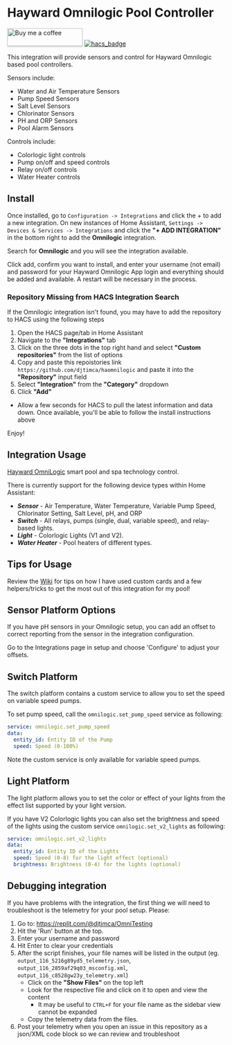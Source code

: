 # Hayward Omnilogic Pool Controller

<a target="_blank" href="https://www.buymeacoffee.com/djtimca"><img src="https://www.buymeacoffee.com/assets/img/custom_images/orange_img.png" alt="Buy me a coffee" style="height: 41px !important;width: 174px !important;box-shadow: 0px 3px 2px 0px rgba(190, 190, 190, 0.5) !important;-webkit-box-shadow: 0px 3px 2px 0px rgba(190, 190, 190, 0.5) !important;"></a> [![hacs_badge](https://img.shields.io/badge/HACS-Custom-41BDF5.svg?style=for-the-badge)](https://github.com/hacs/integration)

This integration will provide sensors and control for Hayward Omnilogic based pool
controllers.

Sensors include:
- Water and Air Temperature Sensors
- Pump Speed Sensors
- Salt Level Sensors
- Chlorinator Sensors
- PH and ORP Sensors
- Pool Alarm Sensors

Controls include:
- Colorlogic light controls
- Pump on/off and speed controls
- Relay on/off controls
- Water Heater controls

## Install

Once installed, go to `Configuration -> Integrations` and click the + to add a new integration. On new instances of Home Assistant, `Settings -> Devices & Services -> Integrations` and click the **"+ ADD INTEGRATION"** in the bottom right to add the **Omnilogic** integration.

Search for **Omnilogic** and you will see the integration available.

Click add, confirm you want to install, and enter your username (not email) and password
for your Hayward Omnilogic App login and everything should be added and available. A restart will be necessary in the process.

### Repository Missing from HACS Integration Search
If the Omnilogic integration isn't found, you may have to add the repository to HACS using the following steps
1. Open the HACS page/tab in Home Assistant
2. Navigate to the **"Integrations"** tab
3. Click on the three dots in the top right hand and select **"Custom repositories"** from the list of options
4. Copy and paste this repoistories link `https://github.com/djtimca/haomnilogic` and paste it into the **"Repository"** input field
5. Select **"Integration"** from the **"Category"** dropdown
6. Click **"Add"**
- Allow a few seconds for HACS to pull the latest information and data down. Once available, you'll be able to follow the install instructions above

Enjoy!

## Integration Usage

[Hayward OmniLogic](https://www.hayward-pool.com/shop/en/pools/omnilogic-i-auomni--1) smart pool and spa technology control.

There is currently support for the following device types within Home Assistant:

- ***Sensor*** - Air Temperature, Water Temperature, Variable Pump Speed, Chlorinator Setting, Salt Level, pH, and ORP
- ***Switch*** - All relays, pumps (single, dual, variable speed), and relay-based lights.
- ***Light*** - Colorlogic Lights (V1 and V2).
- ***Water Heater*** - Pool heaters of different types.

## Tips for Usage

Review the [Wiki](https://github.com/djtimca/haomnilogic/wiki) for tips on how I have used custom cards and a few helpers/tricks to get the most out of this integration for my pool!

## Sensor Platform Options

If you have pH sensors in your Omnilogic setup, you can add an offset to correct reporting from the sensor in the integration configuration. 

Go to the Integrations page in setup and choose 'Configure' to adjust your offsets.

## Switch Platform

The switch platform contains a custom service to allow you to set the speed on variable speed pumps.

To set pump speed, call the `omnilogic.set_pump_speed` service as following:

```yaml
service: omnilogic.set_pump_speed
data:
  entity_id: Entity ID of the Pump
  speed: Speed (0-100%)
```

Note the custom service is only available for variable speed pumps.

## Light Platform

The light platform allows you to set the color or effect of your lights from the effect list supported by your light version.

If you have V2 Colorlogic lights you can also set the brightness and speed of the lights using the custom service `omnilogic.set_v2_lights` as following:

```yaml
service: omnilogic.set_v2_lights
data:
  entity_id: Entity ID of the Lights
  speed: Speed (0-8) for the light effect (optional)
  brightness: Brightness (0-4) for the lights (optional)
```

## Debugging integration

If you have problems with the integration, the first thing we will need to troubleshoot is the telemetry for your pool setup. Please:

1. Go to: https://replit.com/@djtimca/OmniTesting
2. Hit the 'Run' button at the top.
3. Enter your username and password
4. Hit Enter to clear your credentials
5. After the script finishes, your file names will be listed in the output (eg. `output_116_5216g89yd5_telemetry.json`, `output_116_2859af29q03_msconfig.xml`, `output_116_c8528gw23y_telemetry.xml`)
    - Click on the **"Show Files"** on the top left
    - Look for the respective file and click on it to open and view the content
        - It may be useful to `CTRL+F` for your file name as the sidebar view cannot be expanded
    - Copy the telemetry data from the files.
7. Post your telemetry when you open an issue in this repository as a json/XML code block so we can review and troubleshoot
